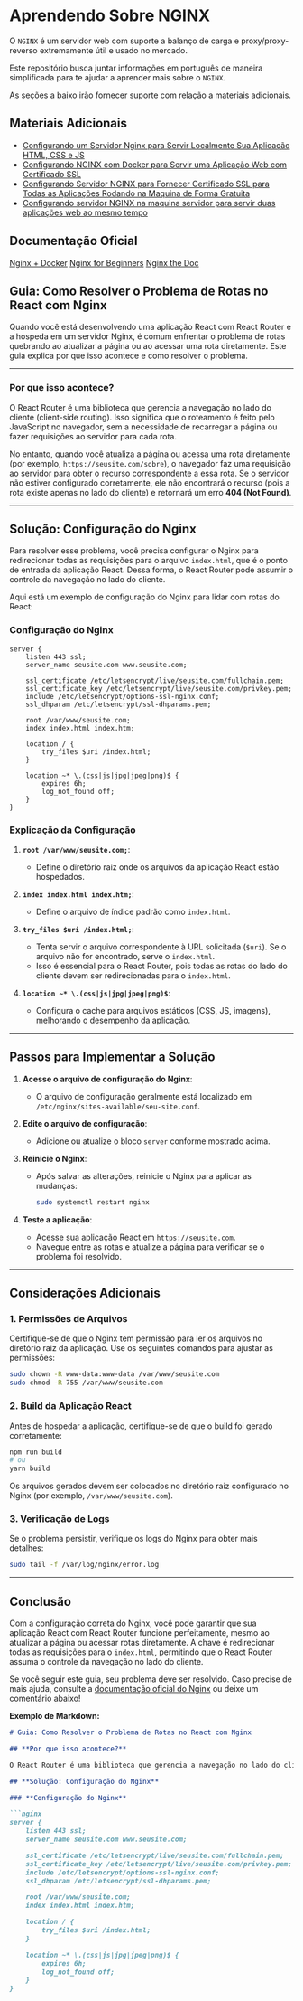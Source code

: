 # Aprendendo Sobre NGINX

O `NGINX` é um servidor web com suporte a balanço de carga e proxy/proxy-reverso extremamente útil e usado no mercado.

Este repositório busca juntar informações em português de maneira simplificada para te ajudar a aprender mais sobre o `NGINX`.

As seções a baixo irão fornecer suporte com relação a materiais adicionais.

## Materiais Adicionais

- [Configurando um Servidor Nginx para Servir Localmente Sua Aplicação HTML, CSS e JS](./docs/custom-live-server.md)
- [Configurando NGINX com Docker para Servir uma Aplicação Web com Certificado SSL](./ssl/)
- [Configurando Servidor NGINX para Fornecer Certificado SSL para Todas as Aplicações Rodando na Maquina de Forma Gratuita](./docs/ssl-servidor-manual.md)
- [Configurando servidor NGINX na maquina servidor para servir duas aplicações web ao mesmo tempo](./docs/many-sites-with-nginx.md)

## Documentação Oficial

[Nginx + Docker](https://hub.docker.com/_/nginx)
[Nginx for Beginners](https://nginx.org/en/docs/beginners_guide.html#conf_structure)
[Nginx the Doc](https://nginx.org/en/docs/)

## Guia: Como Resolver o Problema de Rotas no React com Nginx

Quando você está desenvolvendo uma aplicação React com React Router e a hospeda em um servidor Nginx, é comum enfrentar o problema de rotas quebrando ao atualizar a página ou ao acessar uma rota diretamente. Este guia explica por que isso acontece e como resolver o problema.

---

### **Por que isso acontece?**

O React Router é uma biblioteca que gerencia a navegação no lado do cliente (client-side routing). Isso significa que o roteamento é feito pelo JavaScript no navegador, sem a necessidade de recarregar a página ou fazer requisições ao servidor para cada rota.

No entanto, quando você atualiza a página ou acessa uma rota diretamente (por exemplo, `https://seusite.com/sobre`), o navegador faz uma requisição ao servidor para obter o recurso correspondente a essa rota. Se o servidor não estiver configurado corretamente, ele não encontrará o recurso (pois a rota existe apenas no lado do cliente) e retornará um erro **404 (Not Found)**.

---

## **Solução: Configuração do Nginx**

Para resolver esse problema, você precisa configurar o Nginx para redirecionar todas as requisições para o arquivo `index.html`, que é o ponto de entrada da aplicação React. Dessa forma, o React Router pode assumir o controle da navegação no lado do cliente.

Aqui está um exemplo de configuração do Nginx para lidar com rotas do React:

### **Configuração do Nginx**

```nginx
server {
    listen 443 ssl;
    server_name seusite.com www.seusite.com;

    ssl_certificate /etc/letsencrypt/live/seusite.com/fullchain.pem;
    ssl_certificate_key /etc/letsencrypt/live/seusite.com/privkey.pem;
    include /etc/letsencrypt/options-ssl-nginx.conf;
    ssl_dhparam /etc/letsencrypt/ssl-dhparams.pem;

    root /var/www/seusite.com;
    index index.html index.htm;

    location / {
        try_files $uri /index.html;
    }

    location ~* \.(css|js|jpg|jpeg|png)$ {
        expires 6h;
        log_not_found off;
    }
}
```

### **Explicação da Configuração**

1. **`root /var/www/seusite.com;`**:
   - Define o diretório raiz onde os arquivos da aplicação React estão hospedados.

2. **`index index.html index.htm;`**:
   - Define o arquivo de índice padrão como `index.html`.

3. **`try_files $uri /index.html;`**:
   - Tenta servir o arquivo correspondente à URL solicitada (`$uri`). Se o arquivo não for encontrado, serve o `index.html`.
   - Isso é essencial para o React Router, pois todas as rotas do lado do cliente devem ser redirecionadas para o `index.html`.

4. **`location ~* \.(css|js|jpg|jpeg|png)$`**:
   - Configura o cache para arquivos estáticos (CSS, JS, imagens), melhorando o desempenho da aplicação.

---

## **Passos para Implementar a Solução**

1. **Acesse o arquivo de configuração do Nginx**:
   - O arquivo de configuração geralmente está localizado em `/etc/nginx/sites-available/seu-site.conf`.

2. **Edite o arquivo de configuração**:
   - Adicione ou atualize o bloco `server` conforme mostrado acima.

3. **Reinicie o Nginx**:
   - Após salvar as alterações, reinicie o Nginx para aplicar as mudanças:

     ```bash
     sudo systemctl restart nginx
     ```

4. **Teste a aplicação**:
   - Acesse sua aplicação React em `https://seusite.com`.
   - Navegue entre as rotas e atualize a página para verificar se o problema foi resolvido.

---

## **Considerações Adicionais**

### **1. Permissões de Arquivos**

Certifique-se de que o Nginx tem permissão para ler os arquivos no diretório raiz da aplicação. Use os seguintes comandos para ajustar as permissões:

```bash
sudo chown -R www-data:www-data /var/www/seusite.com
sudo chmod -R 755 /var/www/seusite.com
```

### **2. Build da Aplicação React**

Antes de hospedar a aplicação, certifique-se de que o build foi gerado corretamente:

```bash
npm run build
# ou
yarn build
```

Os arquivos gerados devem ser colocados no diretório raiz configurado no Nginx (por exemplo, `/var/www/seusite.com`).

### **3. Verificação de Logs**

Se o problema persistir, verifique os logs do Nginx para obter mais detalhes:

```bash
sudo tail -f /var/log/nginx/error.log
```

---

## **Conclusão**

Com a configuração correta do Nginx, você pode garantir que sua aplicação React com React Router funcione perfeitamente, mesmo ao atualizar a página ou acessar rotas diretamente. A chave é redirecionar todas as requisições para o `index.html`, permitindo que o React Router assuma o controle da navegação no lado do cliente.

Se você seguir este guia, seu problema deve ser resolvido. Caso precise de mais ajuda, consulte a [documentação oficial do Nginx](https://nginx.org/en/docs/) ou deixe um comentário abaixo!

**Exemplo de Markdown:**

```markdown
# Guia: Como Resolver o Problema de Rotas no React com Nginx

## **Por que isso acontece?**

O React Router é uma biblioteca que gerencia a navegação no lado do cliente...

## **Solução: Configuração do Nginx**

### **Configuração do Nginx**

```nginx
server {
    listen 443 ssl;
    server_name seusite.com www.seusite.com;

    ssl_certificate /etc/letsencrypt/live/seusite.com/fullchain.pem;
    ssl_certificate_key /etc/letsencrypt/live/seusite.com/privkey.pem;
    include /etc/letsencrypt/options-ssl-nginx.conf;
    ssl_dhparam /etc/letsencrypt/ssl-dhparams.pem;

    root /var/www/seusite.com;
    index index.html index.htm;

    location / {
        try_files $uri /index.html;
    }

    location ~* \.(css|js|jpg|jpeg|png)$ {
        expires 6h;
        log_not_found off;
    }
}
```
